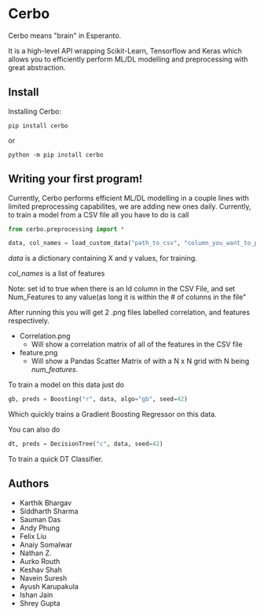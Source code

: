 # Cerbo

Cerbo means "brain" in Esperanto. 

It is a high-level API wrapping Scikit-Learn, Tensorflow and Keras which allows you to efficiently perform ML/DL modelling and preprocessing with great abstraction.

## Install

Installing Cerbo:
```
pip install cerbo
```

or

```
python -m pip install cerbo
```

## Writing your first program!

Currently, Cerbo performs efficient ML/DL modelling in a couple lines with limited preprocessing capabilites, we are adding new ones daily. Currently, to train a model from a CSV file all you have to do is call 

```python
from cerbo.preprocessing import *

data, col_names = load_custom_data("path_to_csv", "column_you_want_to_predict", num_features=4, id=False)
```

*data* is a dictionary containing X and y values, for training.


*col_names* is a list of features 


Note: set id to true when there is an Id column in the CSV File, and set Num_Features to any value(as long it is within the # of colunns in the file"


After running this you will get 2 .png files labelled correlation, and features respectively.
* Correlation.png
  * Will show a correlation matrix of all of the features in the CSV file
* feature.png
  * Will show a Pandas Scatter Matrix of with a N x N grid with N being *num_features*.
 

To train a model on this data just do


```python
gb, preds = Boosting("r", data, algo="gb", seed=42) 
```


Which quickly trains a Gradient Boosting Regressor on this data. 


You can also do 

```python
dt, preds = DecisionTree("c", data, seed=42)
```

To train a quick DT Classifier. 


## Authors
* Karthik Bhargav 
* Siddharth Sharma
* Sauman Das
* Andy Phung
* Felix Liu
* Anaiy Somalwar
* Nathan Z.
* Aurko Routh
* Keshav Shah
* Navein Suresh
* Ayush Karupakula
* Ishan Jain
* Shrey Gupta
